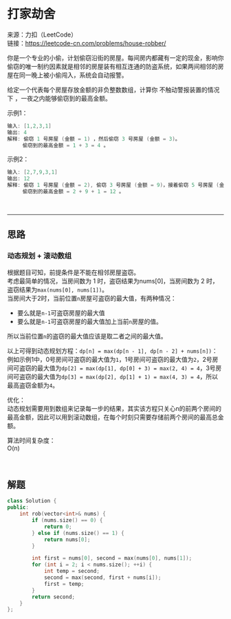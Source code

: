 # 打家劫舍

来源：力扣（LeetCode）  
链接：<https://leetcode-cn.com/problems/house-robber/>

你是一个专业的小偷，计划偷窃沿街的房屋。每间房内都藏有一定的现金，影响你偷窃的唯一制约因素就是相邻的房屋装有相互连通的防盗系统，如果两间相邻的房屋在同一晚上被小偷闯入，系统会自动报警。

给定一个代表每个房屋存放金额的非负整数数组，计算你 不触动警报装置的情况下 ，一夜之内能够偷窃到的最高金额。

示例1：

``` c++
输入: [1,2,3,1]
输出: 4
解释: 偷窃 1 号房屋 (金额 = 1) ，然后偷窃 3 号房屋 (金额 = 3)。
     偷窃到的最高金额 = 1 + 3 = 4 。
```

示例2：

``` c++
输入: [2,7,9,3,1]
输出: 12
解释: 偷窃 1 号房屋 (金额 = 2), 偷窃 3 号房屋 (金额 = 9)，接着偷窃 5 号房屋 (金额 = 1)。
     偷窃到的最高金额 = 2 + 9 + 1 = 12 。
```

</br>

---

## 思路

### 动态规划 + 滚动数组

根据题目可知，前提条件是不能在相邻房屋盗窃。  
考虑最简单的情况，当房间数为 1 时，盗窃结果为nums[0]，当房间数为 2 时，盗窃结果为`max(nums[0], nums[1])`。  
当房间大于2时，当前位置`n`房屋可盗窃的最大值，有两种情况：  

* 要么就是`n-1`可盗窃房屋的最大值
* 要么就是`n-1`可盗窃房屋的最大值加上当前`n`房屋的值。

所以当前位置`n`的盗窃的最大值应该是取二者之间的最大值。

以上可得到动态规划方程：`dp[n] = max(dp[n - 1], dp[n - 2] + nums[n])`：
例如示例1中，0号房间可盗窃的最大值为`1`，1号房间可盗窃的最大值为`2`，2号房间可盗窃的最大值为`dp[2] = max(dp[1], dp[0] + 3) = max(2, 4) = 4`，3号房间可盗窃的最大值为`dp[3] = max(dp[2], dp[1] + 1) = max(4, 3) = 4`，所以最高盗窃金额为`4`。  

优化：  
动态规划需要用到数组来记录每一步的结果，其实该方程只关心n的前两个房间的最高金额，因此可以用到滚动数组，在每个时刻只需要存储前两个房间的最高总金额。

算法时间复杂度：  
O(n)

</br>

## 解题

``` c++
class Solution {
public:
    int rob(vector<int>& nums) {
        if (nums.size() == 0) {
            return 0;
        } else if (nums.size() == 1) {
            return nums[0];
        }

        int first = nums[0], second = max(nums[0], nums[1]);
        for (int i = 2; i < nums.size(); ++i) {
            int temp = second;
            second = max(second, first + nums[i]);
            first = temp;
        }
        return second;
    }
};
```
